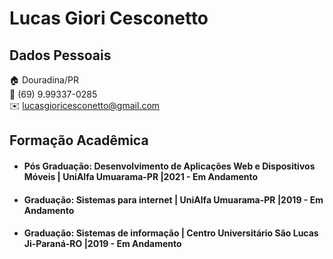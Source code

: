 # Lucas Giori Cesconetto

## Dados Pessoais

:house:    Douradina/PR <br>
:iphone:   (69) 9.99337-0285 <br>
:envelope:  lucasgioricesconetto@gmail.com

## Formação Acadêmica

* #### **Pós Graduação: Desenvolvimento de Aplicações Web e Dispositivos Móveis** | UniAlfa Umuarama-PR |2021 - Em Andamento 

* #### **Graduação: Sistemas para internet** | UniAlfa Umuarama-PR |2019 - Em Andamento 

* #### **Graduação: Sistemas de informação** | Centro Universitário São Lucas Ji-Paraná-RO |2019 - Em Andamento 